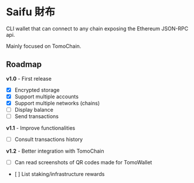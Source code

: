 # Saifu 財布

CLI wallet that can connect to any chain exposing the Ethereum JSON-RPC api.

Mainly focused on TomoChain.

## Roadmap

**v1.0** - First release
- [x] Encrypted storage
- [x] Support multiple accounts
- [x] Support multiple networks (chains)
- [ ] Display balance
- [ ] Send transactions

**v1.1** - Improve functionalities
- [ ] Consult transactions history

**v1.2** - Better integration with TomoChain
- [ ] Can read screenshots of QR codes made for TomoWallet
- [ ] List staking/infrastructure rewards
